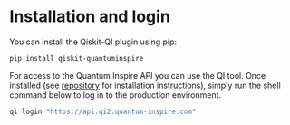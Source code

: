 # Installation and login

You can install the Qiskit-QI plugin using pip:

```bash
pip install qiskit-quantuminspire
```

For access to the Quantum Inspire API you can use the QI tool. Once installed (see [repository](https://github.com/QuTech-Delft/quantuminspire) for installation instructions), simply run the shell command below to log in to the production environment.

```bash
qi login "https://api.qi2.quantum-inspire.com"
```
